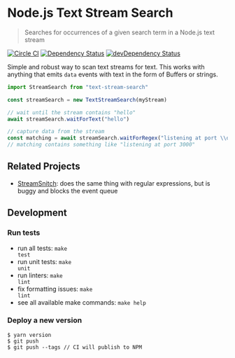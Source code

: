 # Node.js Text Stream Search

> Searches for occurrences of a given search term in a Node.js text stream

[![Circle CI](https://circleci.com/gh/kevgo/node-text-stream-search.svg?style=shield)](https://circleci.com/gh/kevgo/node-text-stream-search)
[![Dependency Status](https://david-dm.org/originate/node-text-stream-search.svg)](https://david-dm.org/originate/node-text-stream-search)
[![devDependency Status](https://david-dm.org/originate/node-text-stream-search/dev-status.svg)](https://david-dm.org/originate/node-text-stream-search#info=devDependencies)

Simple and robust way to scan text streams for text. This works with anything
that emits `data` events with text in the form of Buffers or strings.

```javascript
import StreamSearch from "text-stream-search"

const streamSearch = new TextStreamSearch(myStream)

// wait until the stream contains "hello"
await streamSearch.waitForText("hello")

// capture data from the stream
const matching = await streamSearch.waitForRegex("listening at port \\d+")
// matching contains something like "listening at port 3000"
```

## Related Projects

- [StreamSnitch](https://github.com/dmotz/stream-snitch): does the same thing
  with regular expressions, but is buggy and blocks the event queue

## Development

### Run tests

- run all tests: <code textrun="verify-make-command">make test</code>
- run unit tests: <code textrun="verify-make-command">make unit</code>
- run linters: <code textrun="verify-make-command">make lint</code>
- fix formatting issues: <code textrun="verify-make-command">make lint</code>
- see all available make commands: <code textrun="verify-make-command">make
  help</code>

### Deploy a new version

```
$ yarn version
$ git push
$ git push --tags // CI will publish to NPM
```
